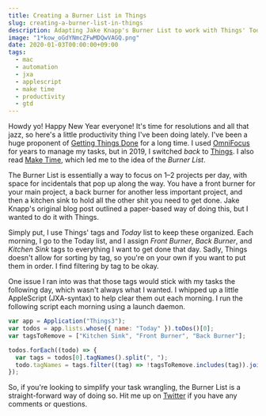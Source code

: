 ```yaml
---
title: Creating a Burner List in Things
slug: creating-a-burner-list-in-things
description: Adapting Jake Knapp's Burner List to work with Things' Today list.
image: "1*kow_oGdYNmcZFwMDQwVAGQ.png"
date: 2020-01-03T00:00:00+09:00
tags:
  - mac
  - automation
  - jxa
  - applescript
  - make time
  - productivity
  - gtd
---
```


Howdy yo! Happy New Year everyone! It's time for resolutions and all that jazz, so here's a little productivity thing I've been doing lately. I've been a huge proponent of [Getting Things Done](https://gettingthingsdone.com) for a long time. I used [OmniFocus](/focusing) for years to manage my tasks, but in 2019, I switched _back_ to [Things](https://culturedcode.com/things/). I also read [Make Time](https://maketime.blog/books/), which led me to the idea of the _Burner List_.

The Burner List is essentially a way to focus on 1–2 projects per day, with space for incidentals that pop up along the way. You have a front burner for your main project, a back burner for another less important project, and then a kitchen sink to hold all the other shit you need to get done. Jake Knapp's original blog post outlined a paper-based way of doing this, but I wanted to do it with Things.

Simply put, I use Things' tags and _Today_ list to keep these organized. Each morning, I go to the Today list, and I assign _Front Burner_, _Back Burner_, and _Kitchen Sink_ tags to everything I want to get done that day. Sadly, Things doesn't allow for sorting by tag, so you're on your own if you want to put them in order. I find filtering by tag to be okay.

One issue I ran into was that those tags would stick with my tasks the following day, which wasn't always what I wanted. I whipped up a little AppleScript (JXA-syntax) to help clear them out each morning. I run the following script each morning using a launch daemon.

```javascript
var app = Application("Things3");
var todos = app.lists.whose({ name: "Today" }).toDos()[0];
var tagsToRemove = ["Kitchen Sink", "Front Burner", "Back Burner"];

todos.forEach((todo) => {
  var tags = todos[0].tagNames().split(", ");
  todo.tagNames = tags.filter((tag) => !tagsToRemove.includes(tag)).join(", ");
});
```

So, if you're looking to simplify your task wrangling, the Burner List is a straight-forward way of doing so. Hit me up on [Twitter](https://twitter.com/brandonpittman) if you have any comments or questions.
